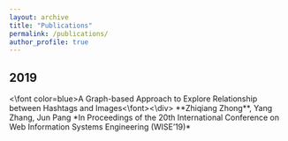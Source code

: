 ```yaml
---
layout: archive
title: "Publications"
permalink: /publications/
author_profile: true
---
```


## 2019
<div><\font color=blue>A Graph-based Approach to Explore Relationship between Hashtags and Images<\font><\div>  
**Zhiqiang Zhong**, Yang Zhang, Jun Pang  
*In Proceedings of the 20th International Conference on Web Information Systems Engineering (WISE’19)*  
